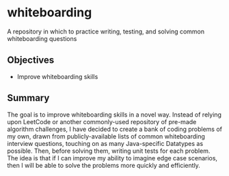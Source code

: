 # whiteboarding
A repository in which to practice writing, testing, and solving common whiteboarding questions

## Objectives
- Improve whiteboarding skills

## Summary 
The goal is to improve whiteboarding skills in a novel way. Instead of relying upon LeetCode or another commonly-used repository of pre-made algorithm challenges, I have decided to create a bank of coding problems of my own, drawn from publicly-available lists of common whiteboarding interview questions, touching on as many Java-specific Datatypes as possible. Then, before solving them, writing unit tests for each problem. The idea is that if I can improve my ability to imagine edge case scenarios, then I will be able to solve the problems more quickly and efficiently. 
